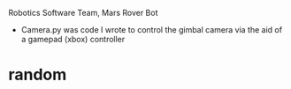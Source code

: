 Robotics Software Team, Mars Rover Bot

- Camera.py was code I wrote to control the gimbal camera via the aid of a gamepad (xbox) controller 
# random
